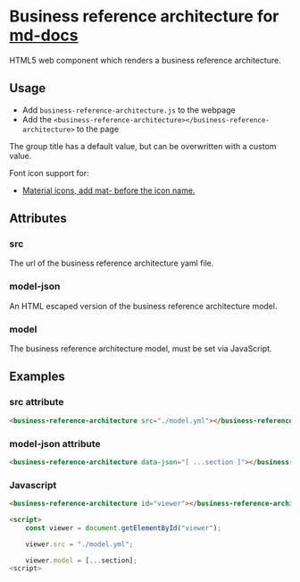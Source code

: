 # Business reference architecture for [md-docs](https://github.com/biz-dev-ops/md-docs-cli)

HTML5 web component which renders a business reference architecture.

## Usage

- Add `business-reference-architecture.js` to the webpage
- Add the `<business-reference-architecture></business-reference-architecture>` to the page

The group title has a default value, but can be overwritten with a custom value.

Font icon support for:

- [Material icons, add mat- before the icon name.](https://fonts.google.com/icons)

## Attributes

### src

The url of the business reference architecture yaml file.

### model-json

An HTML escaped version of the business reference architecture model.

### model

The  business reference architecture model, must be set via JavaScript.

## Examples

### src attribute

```html
<business-reference-architecture src="./model.yml"></business-reference-architecture>
```

### model-json attribute

```html
<business-reference-architecture data-json="[ ...section ]"></business-reference-architecture>
```

### Javascript

```html
<business-reference-architecture id="viewer"></business-reference-architecture>

<script>
    const viewer = document.getElementById("viewer");

    viewer.src = "./model.yml";

    viewer.model = [...section];
<script>
```
